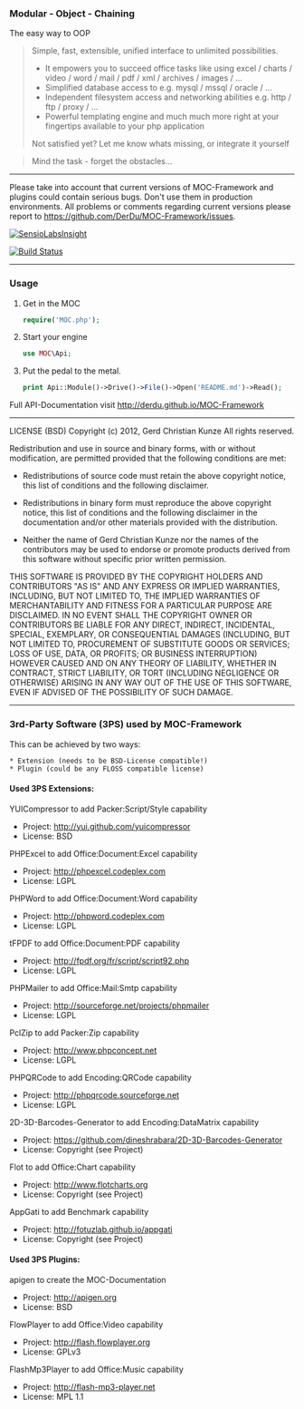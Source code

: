### Modular - Object - Chaining
The easy way to OOP

> Simple, fast, extensible, unified interface to unlimited possibilities.
>
> * It empowers you to succeed office tasks like using excel / charts / video / word / mail / pdf / xml / archives / images / ...
> * Simplified database access to e.g. mysql / mssql / oracle / ...
> * Independent filesystem access and networking abilities e.g. http / ftp / proxy / ...
> * Powerful templating engine and much much more right at your fingertips available to your php application
>
> Not satisfied yet? Let me know whats missing, or integrate it yourself

> Mind the task - forget the obstacles...

------------------------------------------------------------------------------------------------------------------------

Please take into account that current versions of MOC-Framework and plugins could contain serious bugs.
Don't use them in production environments. All problems or comments regarding current versions please report to
<https://github.com/DerDu/MOC-Framework/issues>.

[![SensioLabsInsight](https://insight.sensiolabs.com/projects/33310b34-b44b-48db-bbf7-ba9c87f101e9/small.png)](https://insight.sensiolabs.com/projects/33310b34-b44b-48db-bbf7-ba9c87f101e9)

[![Build Status](https://travis-ci.org/DerDu/MOC-Framework.svg?branch=development-minimal)](https://travis-ci.org/DerDu/MOC-Framework)

------------------------------------------------------------------------------------------------------------------------

### Usage

1. Get in the MOC

	```php
	require('MOC.php');
	```
2. Start your engine

	```php
	use MOC\Api;
	```
3. Put the pedal to the metal.

	```php
	print Api::Module()->Drive()->File()->Open('README.md')->Read();
	```

Full API-Documentation visit <http://derdu.github.io/MOC-Framework>

------------------------------------------------------------------------------------------------------------------------


LICENSE (BSD)
Copyright (c) 2012, Gerd Christian Kunze
All rights reserved.

Redistribution and use in source and binary forms, with or without
modification, are permitted provided that the following conditions are
met:

 * Redistributions of source code must retain the above copyright
   notice, this list of conditions and the following disclaimer.

 * Redistributions in binary form must reproduce the above copyright
   notice, this list of conditions and the following disclaimer in the
   documentation and/or other materials provided with the distribution.

 * Neither the name of Gerd Christian Kunze nor the names of the
   contributors may be used to endorse or promote products derived from
   this software without specific prior written permission.

THIS SOFTWARE IS PROVIDED BY THE COPYRIGHT HOLDERS AND CONTRIBUTORS "AS
IS" AND ANY EXPRESS OR IMPLIED WARRANTIES, INCLUDING, BUT NOT LIMITED TO,
THE IMPLIED WARRANTIES OF MERCHANTABILITY AND FITNESS FOR A PARTICULAR
PURPOSE ARE DISCLAIMED. IN NO EVENT SHALL THE COPYRIGHT OWNER OR
CONTRIBUTORS BE LIABLE FOR ANY DIRECT, INDIRECT, INCIDENTAL, SPECIAL,
EXEMPLARY, OR CONSEQUENTIAL DAMAGES (INCLUDING, BUT NOT LIMITED TO,
PROCUREMENT OF SUBSTITUTE GOODS OR SERVICES; LOSS OF USE, DATA, OR
PROFITS; OR BUSINESS INTERRUPTION) HOWEVER CAUSED AND ON ANY THEORY OF
LIABILITY, WHETHER IN CONTRACT, STRICT LIABILITY, OR TORT (INCLUDING
NEGLIGENCE OR OTHERWISE) ARISING IN ANY WAY OUT OF THE USE OF THIS
SOFTWARE, EVEN IF ADVISED OF THE POSSIBILITY OF SUCH DAMAGE.


------------------------------------------------------------------------------------------------------------------------

### 3rd-Party Software (3PS) used by MOC-Framework

This can be achieved by two ways:

	* Extension (needs to be BSD-License compatible!)
	* Plugin (could be any FLOSS compatible license)

#### Used 3PS Extensions:

YUICompressor to add Packer:Script/Style capability
- Project: <http://yui.github.com/yuicompressor>
- License: BSD

PHPExcel to add Office:Document:Excel capability
- Project: <http://phpexcel.codeplex.com>
- License: LGPL

PHPWord to add Office:Document:Word capability
- Project: <http://phpword.codeplex.com>
- License: LGPL

tFPDF to add Office:Document:PDF capability
- Project: <http://fpdf.org/fr/script/script92.php>
- License: LGPL

PHPMailer to add Office:Mail:Smtp capability
- Project: <http://sourceforge.net/projects/phpmailer>
- License: LGPL

PclZip to add Packer:Zip capability
- Project: <http://www.phpconcept.net>
- License: LGPL

PHPQRCode to add Encoding:QRCode capability
- Project: <http://phpqrcode.sourceforge.net>
- License: LGPL

2D-3D-Barcodes-Generator to add Encoding:DataMatrix capability
- Project: <https://github.com/dineshrabara/2D-3D-Barcodes-Generator>
- License: Copyright (see Project)

Flot to add Office:Chart capability
- Project: <http://www.flotcharts.org>
- License: Copyright (see Project)

AppGati to add Benchmark capability
- Project: <http://fotuzlab.github.io/appgati>
- License: Copyright (see Project)

#### Used 3PS Plugins:

apigen to create the MOC-Documentation
- Project: <http://apigen.org>
- License: BSD

FlowPlayer to add Office:Video capability
- Project: <http://flash.flowplayer.org>
- License: GPLv3

FlashMp3Player to add Office:Music capability
- Project: <http://flash-mp3-player.net>
- License: MPL 1.1
